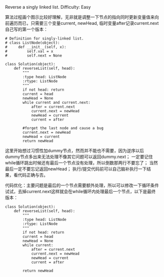 Reverse a singly linked list.
Difficulty: Easy


算法过程画个图示比较好理解，无非就是调整一下节点的指向同时更新变量值来向前遍历而已，只需要三个变量current, newHead, 临时变量after记录current.next
自己写的第一个版本：
```
# Definition for singly-linked list.
# class ListNode(object):
#     def __init__(self, x):
#         self.val = x
#         self.next = None

class Solution(object):
    def reverseList(self, head):
        """
        :type head: ListNode
        :rtype: ListNode
        """
        if not head: return
        current = head
        newHead = None
        while current and current.next:
            after = current.next
            current.next = newHead
            newHead = current
            current = after

        #forget the last node and cause a bug
        current.next = newHead
        newHead = current
        return newHead
```
这里开始想过习惯性加dummy节点，然而并不能也不需要，因为逆序以后dummy节点多出来无法处理不像其它问题可以返回dummy.next；
一定要记住while循环跳出时候还有最后一个节点没有处理，所以倒数那两行不要忘了；
当然最后一定不要忘记返回newHead；
执行/提交代码前可以自己脑补执行一下结果，看代码正确与否。

代码优化：主要问题是最后的一个节点需要额外处理，所以可以修改一下循环条件试试，去掉current.next这样就会在while循环内处理最后一个节点，以下是最终版本：
```
class Solution(object):
    def reverseList(self, head):
        """
        :type head: ListNode
        :rtype: ListNode
        """
        if not head: return
        current = head
        newHead = None
        while current:
            after = current.next
            current.next = newHead
            newHead = current
            current = after

        return newHead
```
